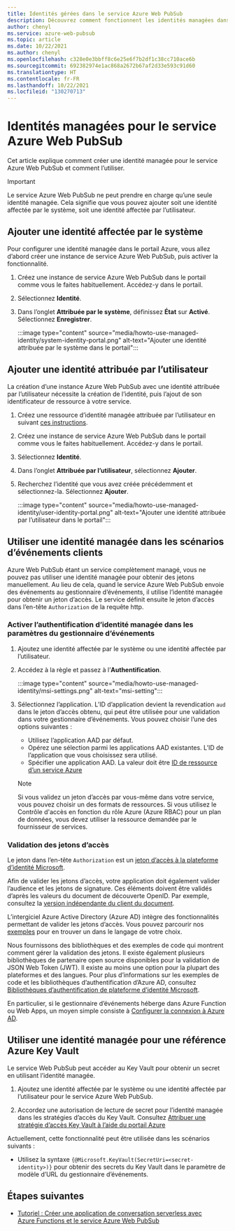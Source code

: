 ```yaml
---
title: Identités gérées dans le service Azure Web PubSub
description: Découvrez comment fonctionnent les identités managées dans le service Azure Web PubSub, et comment utiliser une identité managée dans des scénarios serverless.
author: chenyl
ms.service: azure-web-pubsub
ms.topic: article
ms.date: 10/22/2021
ms.author: chenyl
ms.openlocfilehash: c328e0e3bbff8c6e25e6f7b2df1c38cc710ace6b
ms.sourcegitcommit: 692382974e1ac868a2672b67af2d33e593c91d60
ms.translationtype: HT
ms.contentlocale: fr-FR
ms.lasthandoff: 10/22/2021
ms.locfileid: "130270713"
---
```

# <a name="managed-identities-for-azure-web-pubsub-service"></a>Identités managées pour le service Azure Web PubSub

Cet article explique comment créer une identité managée pour le service Azure Web PubSub et comment l’utiliser.

> [!Important] 
> Le service Azure Web PubSub ne peut prendre en charge qu’une seule identité managée. Cela signifie que vous pouvez ajouter soit une identité affectée par le système, soit une identité affectée par l’utilisateur. 

## <a name="add-a-system-assigned-identity"></a>Ajouter une identité affectée par le système

Pour configurer une identité managée dans le portail Azure, vous allez d’abord créer une instance de service Azure Web PubSub, puis activer la fonctionnalité.

1. Créez une instance de service Azure Web PubSub dans le portail comme vous le faites habituellement. Accédez-y dans le portail.

2. Sélectionnez **Identité**.

4. Dans l’onglet **Attribuée par le système**, définissez **État** sur **Activé**. Sélectionnez **Enregistrer**.

    :::image type="content" source="media/howto-use-managed-identity/system-identity-portal.png" alt-text="Ajouter une identité attribuée par le système dans le portail":::

## <a name="add-a-user-assigned-identity"></a>Ajouter une identité attribuée par l’utilisateur

La création d’une instance Azure Web PubSub avec une identité attribuée par l’utilisateur nécessite la création de l’identité, puis l’ajout de son identificateur de ressource à votre service.

1. Créez une ressource d’identité managée attribuée par l’utilisateur en suivant [ces instructions](../active-directory/managed-identities-azure-resources/how-to-manage-ua-identity-portal.md#create-a-user-assigned-managed-identity).

2. Créez une instance de service Azure Web PubSub dans le portail comme vous le faites habituellement. Accédez-y dans le portail.

3. Sélectionnez **Identité**.

4. Dans l’onglet **Attribuée par l’utilisateur**, sélectionnez **Ajouter**.

5. Recherchez l’identité que vous avez créée précédemment et sélectionnez-la. Sélectionnez **Ajouter**.

    :::image type="content" source="media/howto-use-managed-identity/user-identity-portal.png" alt-text="Ajouter une identité attribuée par l’utilisateur dans le portail":::

## <a name="use-a-managed-identity-in-client-events-scenarios"></a>Utiliser une identité managée dans les scénarios d’événements clients

Azure Web PubSub étant un service complètement managé, vous ne pouvez pas utiliser une identité managée pour obtenir des jetons manuellement. Au lieu de cela, quand le service Azure Web PubSub envoie des événements au gestionnaire d’événements, il utilise l’identité managée pour obtenir un jeton d’accès. Le service définit ensuite le jeton d’accès dans l’en-tête `Authorization` de la requête http.

### <a name="enable-managed-identity-authentication-in-event-handler-settings"></a>Activer l’authentification d’identité managée dans les paramètres du gestionnaire d’événements

1. Ajoutez une identité affectée par le système ou une identité affectée par l’utilisateur.

2. Accédez à la règle et passez à l’**Authentification**.

    :::image type="content" source="media/howto-use-managed-identity/msi-settings.png" alt-text="msi-setting":::

3. Sélectionnez l’application. L’ID d’application devient la revendication `aud` dans le jeton d’accès obtenu, qui peut être utilisée pour une validation dans votre gestionnaire d’événements. Vous pouvez choisir l’une des options suivantes :
    - Utilisez l’application AAD par défaut.
    - Opérez une sélection parmi les applications AAD existantes. L’ID de l’application que vous choisissez sera utilisé.
    - Spécifier une application AAD. La valeur doit être [ID de ressource d’un service Azure](../active-directory/managed-identities-azure-resources/services-support-managed-identities.md#azure-services-that-support-azure-ad-authentication)

    > [!NOTE]
    > Si vous validez un jeton d’accès par vous-même dans votre service, vous pouvez choisir un des formats de ressources. Si vous utilisez le Contrôle d'accès en fonction du rôle Azure (Azure RBAC) pour un plan de données, vous devez utiliser la ressource demandée par le fournisseur de services.

### <a name="validate-access-tokens"></a>Validation des jetons d’accès

Le jeton dans l’en-tête `Authorization` est un [jeton d’accès à la plateforme d’identité Microsoft](../active-directory/develop/access-tokens.md#validating-tokens).

Afin de valider les jetons d’accès, votre application doit également valider l’audience et les jetons de signature. Ces éléments doivent être validés d’après les valeurs du document de découverte OpenID. Par exemple, consultez la [version indépendante du client du document](https://login.microsoftonline.com/common/.well-known/openid-configuration).

L’intergiciel Azure Active Directory (Azure AD) intègre des fonctionnalités permettant de valider les jetons d’accès. Vous pouvez parcourir nos [exemples](../active-directory/develop/sample-v2-code.md) pour en trouver un dans le langage de votre choix.

Nous fournissons des bibliothèques et des exemples de code qui montrent comment gérer la validation des jetons. Il existe également plusieurs bibliothèques de partenaire open source disponibles pour la validation de JSON Web Token (JWT). Il existe au moins une option pour la plupart des plateformes et des langues. Pour plus d’informations sur les exemples de code et les bibliothèques d’authentification d’Azure AD, consultez [Bibliothèques d’authentification de plateforme d’identité Microsoft](../active-directory/develop/reference-v2-libraries.md).

En particulier, si le gestionnaire d’événements héberge dans Azure Function ou Web Apps, un moyen simple consiste à [Configurer la connexion à Azure AD](../app-service/configure-authentication-provider-aad.md).

## <a name="use-a-managed-identity-for-key-vault-reference"></a>Utiliser une identité managée pour une référence Azure Key Vault

Le service Web PubSub peut accéder au Key Vault pour obtenir un secret en utilisant l’identité managée.

1. Ajoutez une identité affectée par le système ou une identité affectée par l’utilisateur pour le service Azure Web PubSub.

2. Accordez une autorisation de lecture de secret pour l’identité managée dans les stratégies d’accès du Key Vault. Consultez [Attribuer une stratégie d’accès Key Vault à l’aide du portail Azure](../key-vault/general/assign-access-policy-portal.md)

Actuellement, cette fonctionnalité peut être utilisée dans les scénarios suivants :

- Utilisez la syntaxe `{@Microsoft.KeyVault(SecretUri=<secret-identity>)}` pour obtenir des secrets du Key Vault dans le paramètre de modèle d’URL du gestionnaire d’événements.

## <a name="next-steps"></a>Étapes suivantes

- [Tutoriel : Créer une application de conversation serverless avec Azure Functions et le service Azure Web PubSub](quickstart-serverless.md)
